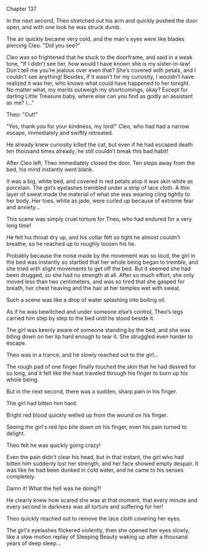 Chapter 137


In the next second, Theo stretched out his arm and quickly pushed the door open, and with one look he was struck dumb.


The air quickly became very cold, and the man's eyes were like blades piercing Cleo. "Did you see?"


Cleo was so frightened that he stuck to the doorframe, and said in a weak tone, "If I didn't see her, how would I have known she is my sister-in-law! Don’t tell me you’re jealous over even that? She’s covered with petals, and I couldn’t see anything! Besides, if it wasn’t for my curiosity, I wouldn’t have realized it was her, who knows what could have happened to her tonight. No matter what, my merits outweigh my shortcomings, okay? Except for darling Little Treasure baby, where else can you find as godly an assistant as me? I…"


Theo: "Out!"


"Yes, thank you for your kindness, my lord!" Cleo, who had had a narrow escape, immediately and swiftly retreated.


He already knew curiosity killed the cat, but even if he had escaped death ten thousand times already, he still couldn’t break this bad habit!


After Cleo left, Theo immediately closed the door. Ten steps away from the bed, his mind instantly went blank.


It was a big, white bed, and covered in red petals atop it was skin white as porcelain. The girl’s eyelashes trembled under a strip of lace cloth. A thin layer of sweat made the material of what she was wearing cling tightly to her body. Her toes, white as jade, were curled up because of extreme fear and anxiety…


This scene was simply cruel torture for Theo, who had endured for a very long time!


He felt his throat dry up, and his collar felt so tight he almost couldn’t breathe, so he reached up to roughly loosen his tie.


Probably because the noise made by the movement was so loud, the girl in the bed was instantly so startled that her whole being began to tremble, and she tried with slight movements to get off the bed. But it seemed she had been drugged, so she had no strength at all. After so much effort, she only moved less than two centimeters, and was so tired that she gasped for breath, her chest heaving and the hair at her temples wet with sweat.


Such a scene was like a drop of water splashing into boiling oil.


As if he was bewitched and under someone else’s control, Theo’s legs carried him step by step to the bed until he stood beside it.


The girl was keenly aware of someone standing by the bed, and she was biting down on her lip hard enough to tear it. She struggled even harder to escape.


Theo was in a trance, and he slowly reached out to the girl…


The rough pad of one finger finally touched the skin that he had desired for so long, and it felt like the heat traveled through his finger to burn up his whole being.


But in the next second, there was a sudden, sharp pain in his finger.


The girl had bitten him hard.


Bright red blood quickly welled up from the wound on his finger.


Seeing the girl's red lips bite down on his finger, even his pain turned to delight.


Theo felt he was quickly going crazy!


Even the pain didn't clear his head, but in that instant, the girl who had bitten him suddenly lost her strength, and her face showed empty despair. It was like he had been dunked in cold water, and he came to his senses completely.


Damn it! What the hell was he doing?!


He clearly knew how scared she was at that moment, that every minute and every second in darkness was all torture and suffering for her!


Theo quickly reached out to remove the lace cloth covering her eyes.


The girl's eyelashes flickered violently, then she opened her eyes slowly, like a slow motion replay of Sleeping Beauty waking up after a thousand years of deep sleep…

